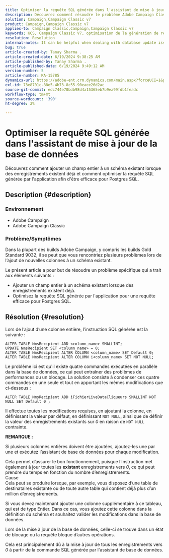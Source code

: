 ```yaml
---
title: Optimiser la requête SQL générée dans l'assistant de mise à jour de la base de données
description: Découvrez comment résoudre le problème Adobe Campaign Classic où de nouvelles colonnes doivent être ajoutées à un schéma existant.
solution: Campaign,Campaign Classic v7
product: Campaign,Campaign Classic v7
applies-to: Campaign Classic,Campaign,Campaign Classic v7
keywords: KCS, Campaign Classic V7, optimisation de la génération de requête SQL, assistant de mise à jour de base de données
resolution: Resolution
internal-notes: It can be helpful when dealing with database update issues with big tables
bug: true
article-created-by: Tanay Sharma .
article-created-date: 6/19/2024 9:38:25 AM
article-published-by: Tanay Sharma .
article-published-date: 6/19/2024 9:49:12 AM
version-number: 5
article-number: KA-15785
dynamics-url: https://adobe-ent.crm.dynamics.com/main.aspx?forceUCI=1&pagetype=entityrecord&etn=knowledgearticle&id=533de7a7-1f2e-ef11-840b-6045bd0065b6
exl-id: 73e8701c-88e5-4b73-8c55-90eaee26d2ac
source-git-commit: edc744e70bdb98d4a15365eb7b9ea99fdb1feadc
workflow-type: tm+mt
source-wordcount: '390'
ht-degree: 2%

---
```


# Optimiser la requête SQL générée dans l&#39;assistant de mise à jour de la base de données


Découvrez comment ajouter un champ entier à un schéma existant lorsque des enregistrements existent déjà et comment optimiser la requête SQL générée par l&#39;application afin d&#39;être efficace pour Postgres SQL.

## Description {#description}


### <b>Environnement</b>

- Adobe Campaign
- Adobe Campaign Classic


### Problème/Symptômes

Dans la plupart des builds Adobe Campaign, y compris les builds Gold Standard 9032, il se peut que vous rencontriez plusieurs problèmes lors de l’ajout de nouvelles colonnes à un schéma existant.

Le présent article a pour but de résoudre un problème spécifique qui a trait aux éléments suivants :

- Ajouter un champ entier à un schéma existant lorsque des enregistrements existent déjà.
- Optimisez la requête SQL générée par l&#39;application pour une requête efficace pour Postgres SQL.



## Résolution {#resolution}


Lors de l’ajout d’une colonne entière, l’instruction SQL générée est la suivante :


```
ALTER TABLE NmsRecipient ADD <column_name> SMALLINT;
UPDATE NmsRecipient SET <column_name> = 0;
ALTER TABLE NmsRecipient ALTER COLUMN <column_name> SET Default 0;
ALTER TABLE NmsRecipient ALTER COLUMN i<column_name> SET NOT NULL;
```


Le problème ici est qu&#39;il existe quatre commandes exécutées en parallèle dans la base de données, ce qui peut entraîner des problèmes de performances ou un blocage.
La solution consiste à condenser ces quatre commandes en une seule et tout en apportant les mêmes modifications que ci-dessous :


```
ALTER TABLE NmsRecipient ADD iFichierLiveDataCliqueurs SMALLINT NOT NULL SET Default 0 ;
```


Il effectue toutes les modifications requises, en ajoutant la colonne, en définissant la valeur par défaut, en définissant `NOT NULL`, ainsi que de définir la valeur des enregistrements existants sur *0* en raison de `NOT NULL` contrainte.

<b>REMARQUE :</b>

Si plusieurs colonnes entières doivent être ajoutées, ajoutez-les une par une et exécutez l’assistant de base de données pour chaque modification.

Cela permet d’assurer le bon fonctionnement, puisque l’instruction met également à jour toutes les <b>existant </b>enregistrements vers *0*, ce qui peut prendre du temps en fonction du nombre d’enregistrements.
<br>Cause<br>
Cela peut se produire lorsque, par exemple, vous disposez d’une table de destinataires existante ou de toute autre table qui contient déjà plus d’un million d’enregistrements.

Si vous devez maintenant ajouter une colonne supplémentaire à ce tableau, qui est de type Entier. Dans ce cas, vous ajoutez cette colonne dans la définition du schéma et souhaitez valider les modifications dans la base de données.

Lors de la mise à jour de la base de données, celle-ci se trouve dans un état de blocage ou la requête bloque d’autres opérations.

Cela est principalement dû à la mise à jour de tous les enregistrements vers *0* à partir de la commande SQL générée par l&#39;assistant de base de données.
